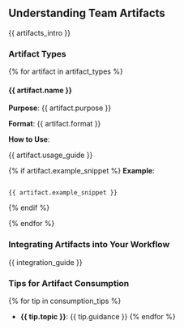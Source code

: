 ## Understanding Team Artifacts

{{ artifacts_intro }}

### Artifact Types

{% for artifact in artifact_types %}
#### {{ artifact.name }}

**Purpose**: {{ artifact.purpose }}

**Format**: {{ artifact.format }}

**How to Use**:

{{ artifact.usage_guide }}

{% if artifact.example_snippet %}
**Example**:

```

{{ artifact.example_snippet }}

```
{% endif %}

{% endfor %}

### Integrating Artifacts into Your Workflow

{{ integration_guide }}

### Tips for Artifact Consumption

{% for tip in consumption_tips %}
- **{{ tip.topic }}**: {{ tip.guidance }}
{% endfor %}